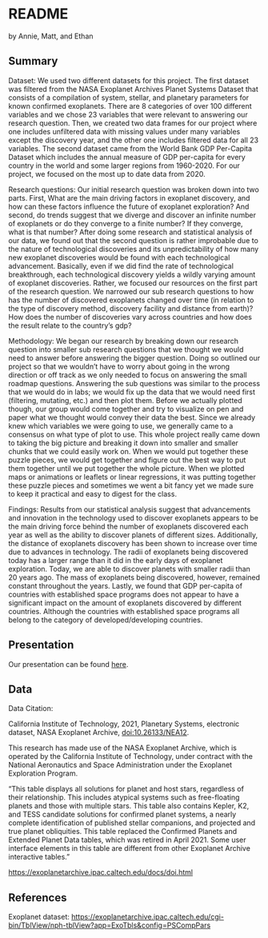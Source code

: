 README
================
by Annie, Matt, and Ethan

## Summary

Dataset: We used two different datasets for this project. The first
dataset was filtered from the NASA Exoplanet Archives Planet Systems
Dataset that consists of a compilation of system, stellar, and planetary
parameters for known confirmed exoplanets. There are 8 categories of
over 100 different variables and we chose 23 variables that were
relevant to answering our research question. Then, we created two data
frames for our project where one includes unfiltered data with missing
values under many variables except the discovery year, and the other one
includes filtered data for all 23 variables. The second dataset came
from the World Bank GDP Per-Capita Dataset which includes the annual
measure of GDP per-capita for every country in the world and some larger
regions from 1960-2020. For our project, we focused on the most up to
date data from 2020.

Research questions: Our initial research question was broken down into
two parts. First, What are the main driving factors in exoplanet
discovery, and how can these factors influence the future of exoplanet
exploration? And second, do trends suggest that we diverge and discover
an infinite number of exoplanets or do they converge to a finite number?
If they converge, what is that number? After doing some research and
statistical analysis of our data, we found out that the second question
is rather improbable due to the nature of technological discoveries and
its unpredictability of how many new exoplanet discoveries would be
found with each technological advancement. Basically, even if we did
find the rate of technological breakthrough, each technological
discovery yields a wildly varying amount of exoplanet discoveries.
Rather, we focused our resources on the first part of the research
question. We narrowed our sub research questions to how has the number
of discovered exoplanets changed over time (in relation to the type of
discovery method, discovery facility and distance from earth)? How does
the number of discoveries vary across countries and how does the result
relate to the country’s gdp?

Methodology: We began our research by breaking down our research
question into smaller sub research questions that we thought we would
need to answer before answering the bigger question. Doing so outlined
our project so that we wouldn’t have to worry about going in the wrong
direction or off track as we only needed to focus on answering the small
roadmap questions. Answering the sub questions was similar to the
process that we would do in labs; we would fix up the data that we would
need first (filtering, mutating, etc.) and then plot them. Before we
actually plotted though, our group would come together and try to
visualize on pen and paper what we thought would convey their data the
best. Since we already knew which variables we were going to use, we
generally came to a consensus on what type of plot to use. This whole
project really came down to taking the big picture and breaking it down
into smaller and smaller chunks that we could easily work on. When we
would put together these puzzle pieces, we would get together and figure
out the best way to put them together until we put together the whole
picture. When we plotted maps or animations or leaflets or linear
regressions, it was putting together these puzzle pieces and sometimes
we went a bit fancy yet we made sure to keep it practical and easy to
digest for the class.

Findings: Results from our statistical analysis suggest that
advancements and innovation in the technology used to discover
exoplanets appears to be the main driving force behind the number of
exoplanets discovered each year as well as the ability to discover
planets of different sizes. Additionally, the distance of exoplanets
discovery has been shown to increase over time due to advances in
technology. The radii of exoplanets being discovered today has a larger
range than it did in the early days of exoplanet exploration. Today, we
are able to discover planets with smaller radii than 20 years ago. The
mass of exoplanets being discovered, however, remained constant
throughout the years. Lastly, we found that GDP per-capita of countries
with established space programs does not appear to have a significant
impact on the amount of exoplanets discovered by different countries.
Although the countries with established space programs all belong to the
category of developed/developing countries.

## Presentation

Our presentation can be found [here](presentation/presentation.html).

## Data

Data Citation:

California Institute of Technology, 2021, Planetary Systems, electronic
dataset, NASA Exoplanet Archive, <doi:10.26133/NEA12>.

This research has made use of the NASA Exoplanet Archive, which is
operated by the California Institute of Technology, under contract with
the National Aeronautics and Space Administration under the Exoplanet
Exploration Program.

“This table displays all solutions for planet and host stars, regardless
of their relationship. This includes atypical systems such as
free-floating planets and those with multiple stars. This table also
contains Kepler, K2, and TESS candidate solutions for confirmed planet
systems, a nearly complete identification of published stellar
companions, and projected and true planet obliquities. This table
replaced the Confirmed Planets and Extended Planet Data tables, which
was retired in April 2021. Some user interface elements in this table
are different from other Exoplanet Archive interactive tables.”

<https://exoplanetarchive.ipac.caltech.edu/docs/doi.html>

## References

Exoplanet dataset:
<https://exoplanetarchive.ipac.caltech.edu/cgi-bin/TblView/nph-tblView?app=ExoTbls&config=PSCompPars>
